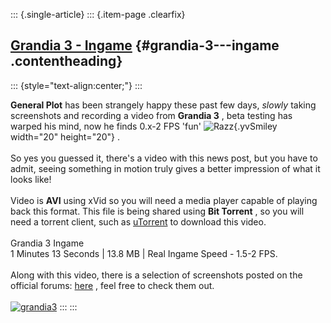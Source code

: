 ::: {.single-article}
::: {.item-page .clearfix}
## [Grandia 3 - Ingame](/176-grandia-3-ingame.html) {#grandia-3---ingame .contentheading}

::: {style="text-align:center;"}
:::

**General Plot** has been strangely happy these past few days, *slowly*
taking screenshots and recording a video from **Grandia 3** , beta
testing has warped his mind, now he finds 0.x-2 FPS \'fun\'
![Razz](https://pcsx2.net/images/stories/frontend/smilies/tongue.gif){.yvSmiley
width="20" height="20"} .\
\
So yes you guessed it, there\'s a video with this news post, but you
have to admit, seeing something in motion truly gives a better
impression of what it looks like!\
\
Video is **AVI** using xVid so you will need a media player capable of
playing back this format. This file is being shared using **Bit
Torrent** , so you will need a torrent client, such as
[uTorrent](http://www.utorrent.com/) to download this video.\
\
Grandia 3 Ingame\
1 Minutes 13 Seconds \| 13.8 MB \| Real Ingame Speed - 1.5-2 FPS.\
\
Along with this video, there is a selection of screenshots posted on the
official forums:
[here](http://forums.ngemu.com/pcsx2-official-forum/69120-grandia-3-ingame-pcsx2-net-news-topic.html)
, feel free to check them out.\
\
[![grandia3](/images/stories/frontend/various/Grandia310_thumb.jpg)](/images/stories/frontend/various/Grandia310.jpg)
:::
:::
